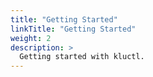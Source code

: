 ```yaml
---
title: "Getting Started"
linkTitle: "Getting Started"
weight: 2
description: >
  Getting started with kluctl.
---
```

